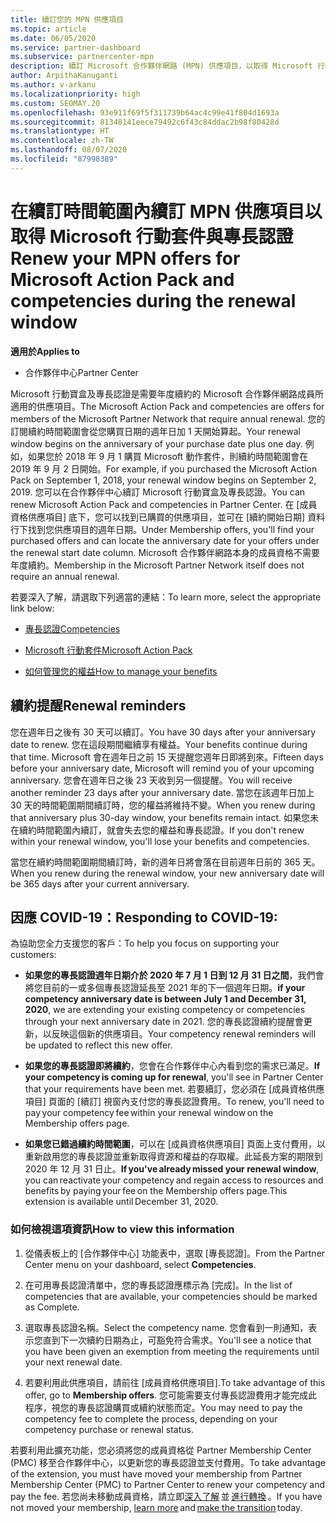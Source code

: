 ```yaml
---
title: 續訂您的 MPN 供應項目
ms.topic: article
ms.date: 06/05/2020
ms.service: partner-dashboard
ms.subservice: partnercenter-mpn
description: 續訂 Microsoft 合作夥伴網路 (MPN) 供應項目，以取得 Microsoft 行動套件與專長認證。續訂時間開始於購買日期的週年日加一天。
author: ArpithaKanuganti
ms.author: v-arkanu
ms.localizationpriority: high
ms.custom: SEOMAY.20
ms.openlocfilehash: 93e911f69f5f311739b64ac4c99e41f804d1693a
ms.sourcegitcommit: 81348141eece79492c6f43c84ddac2b98f80428d
ms.translationtype: HT
ms.contentlocale: zh-TW
ms.lasthandoff: 08/07/2020
ms.locfileid: "87998389"
---
```

# <a name="renew-your-mpn-offers-for-microsoft-action-pack-and-competencies-during-the-renewal-window"></a><span data-ttu-id="36352-103">在續訂時間範圍內續訂 MPN 供應項目以取得 Microsoft 行動套件與專長認證</span><span class="sxs-lookup"><span data-stu-id="36352-103">Renew your MPN offers for Microsoft Action Pack and competencies during the renewal window</span></span>

<span data-ttu-id="36352-104">**適用於**</span><span class="sxs-lookup"><span data-stu-id="36352-104">**Applies to**</span></span>

- <span data-ttu-id="36352-105">合作夥伴中心</span><span class="sxs-lookup"><span data-stu-id="36352-105">Partner Center</span></span>

<span data-ttu-id="36352-106">Microsoft 行動寶盒及專長認證是需要年度續約的 Microsoft 合作夥伴網路成員所適用的供應項目。</span><span class="sxs-lookup"><span data-stu-id="36352-106">The Microsoft Action Pack and competencies are offers for members of the Microsoft Partner Network that require annual renewal.</span></span> <span data-ttu-id="36352-107">您的訂閱續約時間範圍會從您購買日期的週年日加 1 天開始算起。</span><span class="sxs-lookup"><span data-stu-id="36352-107">Your renewal window begins on the anniversary of your purchase date plus one day.</span></span> <span data-ttu-id="36352-108">例如，如果您於 2018 年 9 月 1 購買 Microsoft 動作套件，則續約時間範圍會在 2019 年 9 月 2 日開始。</span><span class="sxs-lookup"><span data-stu-id="36352-108">For example, if you purchased the Microsoft Action Pack on September 1, 2018, your renewal window begins on September 2, 2019.</span></span> <span data-ttu-id="36352-109">您可以在合作夥伴中心續訂 Microsoft 行動寶盒及專長認證。</span><span class="sxs-lookup"><span data-stu-id="36352-109">You can renew Microsoft Action Pack and competencies in Partner Center.</span></span> <span data-ttu-id="36352-110">在 [成員資格供應項目] 底下，您可以找到已購買的供應項目，並可在 [續約開始日期] 資料行下找到您供應項目的週年日期。</span><span class="sxs-lookup"><span data-stu-id="36352-110">Under Membership offers, you'll find your purchased offers and can locate the anniversary date for your offers under the renewal start date column.</span></span> <span data-ttu-id="36352-111">Microsoft 合作夥伴網路本身的成員資格不需要年度續約。</span><span class="sxs-lookup"><span data-stu-id="36352-111">Membership in the Microsoft Partner Network itself does not require an annual renewal.</span></span> 

<span data-ttu-id="36352-112">若要深入了解，請選取下列適當的連結：</span><span class="sxs-lookup"><span data-stu-id="36352-112">To learn more, select the appropriate link below:</span></span> 

- [<span data-ttu-id="36352-113">專長認證</span><span class="sxs-lookup"><span data-stu-id="36352-113">Competencies</span></span>](learn-about-competencies.md)

- [<span data-ttu-id="36352-114">Microsoft 行動套件</span><span class="sxs-lookup"><span data-stu-id="36352-114">Microsoft Action Pack</span></span>](mpn-get-action-pack.md)

- [<span data-ttu-id="36352-115">如何管理您的權益</span><span class="sxs-lookup"><span data-stu-id="36352-115">How to manage your benefits</span></span>](manage-your-partner-network-benefits.md)

## <a name="renewal-reminders"></a><span data-ttu-id="36352-116">續約提醒</span><span class="sxs-lookup"><span data-stu-id="36352-116">Renewal reminders</span></span> 

<span data-ttu-id="36352-117">您在週年日之後有 30 天可以續訂。</span><span class="sxs-lookup"><span data-stu-id="36352-117">You have 30 days after your anniversary date to renew.</span></span> <span data-ttu-id="36352-118">您在這段期間繼續享有權益。</span><span class="sxs-lookup"><span data-stu-id="36352-118">Your benefits continue during that time.</span></span> <span data-ttu-id="36352-119">Microsoft 會在週年日之前 15 天提醒您週年日即將到來。</span><span class="sxs-lookup"><span data-stu-id="36352-119">Fifteen days before your anniversary date, Microsoft will remind you of your upcoming anniversary.</span></span> <span data-ttu-id="36352-120">您會在週年日之後 23 天收到另一個提醒。</span><span class="sxs-lookup"><span data-stu-id="36352-120">You will receive another reminder 23 days after your anniversary date.</span></span> <span data-ttu-id="36352-121">當您在該週年日加上 30 天的時間範圍期間續訂時，您的權益將維持不變。</span><span class="sxs-lookup"><span data-stu-id="36352-121">When you renew during that anniversary plus 30-day window, your benefits remain intact.</span></span> <span data-ttu-id="36352-122">如果您未在續約時間範圍內續訂，就會失去您的權益和專長認證。</span><span class="sxs-lookup"><span data-stu-id="36352-122">If you don't renew within your renewal window, you'll lose your benefits and competencies.</span></span>

<span data-ttu-id="36352-123">當您在續約時間範圍期間續訂時，新的週年日將會落在目前週年日前的 365 天。</span><span class="sxs-lookup"><span data-stu-id="36352-123">When you renew during the renewal window, your new anniversary date will be 365 days after your current anniversary.</span></span>

## <a name="responding-to-covid-19"></a><span data-ttu-id="36352-124">因應 COVID-19：</span><span class="sxs-lookup"><span data-stu-id="36352-124">Responding to COVID-19:</span></span>

<span data-ttu-id="36352-125">為協助您全力支援您的客戶：</span><span class="sxs-lookup"><span data-stu-id="36352-125">To help you focus on supporting your customers:</span></span> 

- <span data-ttu-id="36352-126">**如果您的專長認證週年日期介於 2020 年 7 月 1 日到 12 月 31 日之間**，我們會將您目前的一或多個專長認證延長至 2021 年的下一個週年日期。</span><span class="sxs-lookup"><span data-stu-id="36352-126">**if your competency anniversary date is between July 1 and December 31, 2020**, we are extending your existing competency or competencies through your next anniversary date in 2021.</span></span> <span data-ttu-id="36352-127">您的專長認證續約提醒會更新，以反映這個新的供應項目。</span><span class="sxs-lookup"><span data-stu-id="36352-127">Your competency renewal reminders will be updated to reflect this new offer.</span></span> 

- <span data-ttu-id="36352-128">**如果您的專長認證即將續約**，您會在合作夥伴中心內看到您的需求已滿足。</span><span class="sxs-lookup"><span data-stu-id="36352-128">**If your competency is coming up for renewal**, you'll see in Partner Center that your requirements have been met.</span></span> <span data-ttu-id="36352-129">若要續訂，您必須在 [成員資格供應項目] 頁面的 [續訂] 視窗內支付您的專長認證費用。</span><span class="sxs-lookup"><span data-stu-id="36352-129">To renew, you'll need to pay your competency fee within your renewal window on the Membership offers page.</span></span> 

- <span data-ttu-id="36352-130">**如果您已錯過續約時間範圍**，可以在 [成員資格供應項目] 頁面上支付費用，以重新啟用您的專長認證並重新取得資源和權益的存取權。此延長方案的期限到 2020 年 12 月 31 日止。</span><span class="sxs-lookup"><span data-stu-id="36352-130">**If you've already missed your renewal window**, you can reactivate your competency and regain access to resources and benefits by paying your fee on the Membership offers page.This extension is available until December 31, 2020.</span></span>

### <a name="how-to-view-this-information"></a><span data-ttu-id="36352-131">如何檢視這項資訊</span><span class="sxs-lookup"><span data-stu-id="36352-131">How to view this information</span></span>

1. <span data-ttu-id="36352-132">從儀表板上的 [合作夥伴中心] 功能表中，選取 [專長認證]。</span><span class="sxs-lookup"><span data-stu-id="36352-132">From the Partner Center menu on your dashboard, select **Competencies**.</span></span>  

2. <span data-ttu-id="36352-133">在可用專長認證清單中，您的專長認證應標示為 [完成]。</span><span class="sxs-lookup"><span data-stu-id="36352-133">In the list of competencies that are available, your competencies should be marked as Complete.</span></span>  

3. <span data-ttu-id="36352-134">選取專長認證名稱。</span><span class="sxs-lookup"><span data-stu-id="36352-134">Select the competency name.</span></span> <span data-ttu-id="36352-135">您會看到一則通知，表示您直到下一次續約日期為止，可豁免符合需求。</span><span class="sxs-lookup"><span data-stu-id="36352-135">You'll see a notice that you have been given an exemption from meeting the requirements until your next renewal date.</span></span>   

4. <span data-ttu-id="36352-136">若要利用此供應項目，請前往 [成員資格供應項目].</span><span class="sxs-lookup"><span data-stu-id="36352-136">To take advantage of this offer, go to **Membership offers**.</span></span> <span data-ttu-id="36352-137">您可能需要支付專長認證費用才能完成此程序，視您的專長認證購買或續約狀態而定。</span><span class="sxs-lookup"><span data-stu-id="36352-137">You may need to pay the competency fee to complete the process, depending on your competency purchase or renewal status.</span></span> 

<span data-ttu-id="36352-138">若要利用此擴充功能，您必須將您的成員資格從 Partner Membership Center (PMC) 移至合作夥伴中心，以更新您的專長認證並支付費用。</span><span class="sxs-lookup"><span data-stu-id="36352-138">To take advantage of the extension, you must have moved your membership from Partner Membership Center (PMC) to Partner Center to renew your competency and pay the fee.</span></span> <span data-ttu-id="36352-139">若您尚未移動成員資格，請立即[深入了解](prepare-pmc-pc-migration.md) 並 [進行轉換](https://partners.microsoft.com/partnerprogram/Welcome.aspx) 。</span><span class="sxs-lookup"><span data-stu-id="36352-139">If you have not moved your membership, [learn more](prepare-pmc-pc-migration.md) and [make the transition](https://partners.microsoft.com/partnerprogram/Welcome.aspx) today.</span></span>  
